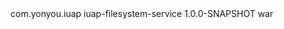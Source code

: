 <dependency>
  <groupId>com.yonyou.iuap</groupId>
  <artifactId>iuap-filesystem-service</artifactId>
  <version>1.0.0-SNAPSHOT</version>
  <type>war</type>
</dependency>